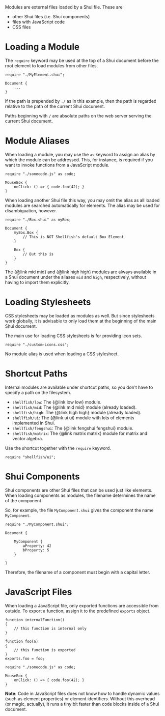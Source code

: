 Modules are external files loaded by a Shui file. These are
* other Shui files (i.e. Shui components)
* files with JavaScript code
* CSS files

# Loading a Module

The `require` keyword may be used at the top of a Shui document before the root
element to load modules from other files.

```
require "./MyElement.shui";

Document {
    ...
}
```

If the path is prepended by `./` as in this example, then the path is regarded
relative to the path of the current Shui document.

Paths beginning with `/` are absolute paths on the web server serving the current
Shui document.

# Module Aliases

When loading a module, you may use the `as` keyword to assign an alias by which
the module can be addressed. This, for instance, is required if you want to invoke
functions from a JavaScript module.

```
require "./somecode.js" as code;

MouseBox {
    onClick: () => { code.foo(42); }
}
```

When loading another Shui file this way, you may omit the alias as all loaded
modules are searched automatically for elements. The alias may be
used for disambiguation, however.

```
require "./Box.shui" as myBox;

Document {
    myBox.Box {
        // This is NOT Shellfish's default Box Element
    }

    Box {
        // But this is
    }
}
```

The {@link mid mid} and {@link high high} modules are always available in a Shui document
under the aliases `mid` and `high`, respectively, without having to import them explicitly.

# Loading Stylesheets

CSS stylesheets may be loaded as modules as well. But since stylesheets work
globally, it is advisable to only load them at the beginning of the main Shui document.

The main use for loading CSS stylesheets is for providing icon sets.

```
require "./custom-icons.css";
```

No module alias is used when loading a CSS stylesheet.

# Shortcut Paths

Internal modules are available under shortcut paths, so you don't have to specify
a path on the filesystem.

* `shellfish/low`: The {@link low low} module.
* `shellfish/mid`: The {@link mid mid} module (already loaded).
* `shellfish/high`: The {@link high high} module (already loaded).
* `shellfish/ui`: The {@link ui ui} module with lots of elements implemented in Shui.
* `shellfish/fengshui`: The {@link fengshui fengshui} module.
* `shellfish/matrix`: The {@link matrix matrix} module for matrix and vector algebra.

Use the shortcut together with the `require` keyword.

```
require "shellfish/ui";
```

# Shui Components

Shui components are other Shui files that can be used just like elements.
When loading components as modules, the filename determines the name of the component.

So, for example, the file `MyComponent.shui` gives the component the name
`MyComponent`.

```
require "./MyComponent.shui";

Document {

    MyComponent {
        aProperty: 42
        bProperty: 5
    }

}
```

Therefore, the filename of a component must begin with a capital letter.

# JavaScript Files

When loading a JavaScript file, only exported functions are accessible from
outside. To export a function, assign it to the predefined `exports` object.

```
function internalFunction()
{
    // this function is internal only
}

function foo(a)
{
    // this function is exported
}
exports.foo = foo;
```

```
require "./somecode.js" as code;

MouseBox {
    onClick: () => { code.foo(42); }
}
```

**Note:** Code in JavaScript files does not know how to handle dynamic values (such as
element properties) or element identifiers. Without this overhead (or magic, actually),
it runs a tiny bit faster than code blocks inside of a Shui document.
